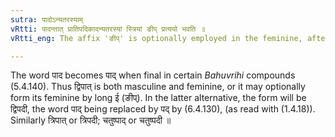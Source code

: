 ```yaml
---
sutra: पादोऽन्यतरस्याम्
vRtti: पादन्तात् प्रातिपदिकादन्यतरस्यां स्त्रियां ङीप् प्रत्ययो भवति ॥
vRtti_eng: The affix 'ङीप्' is optionally employed in the feminine, after a Nominal-stem ending with word '_pad_.'

---
```

The word पाद becomes पाद् when final in certain _Bahuvrihi_ compounds (5.4.140). Thus द्विपात् is both masculine and feminine, or it may optionally form its feminine by long ई (ङीप्). In the latter alternative, the form will be द्विपदी, the word पाद् being replaced by पद् by (6.4.130), (as read with (1.4.18)). Similarly त्रिपात् or त्रिपदी; चतुष्पाद् or चतुष्पदी ॥